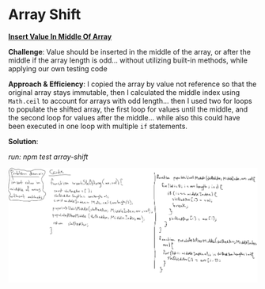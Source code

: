 # Array Shift

[**Insert Value In Middle Of Array**](./array-shift.js)

**Challenge**: Value should be inserted in the middle of the array, or after the middle if the array length is odd... without utilizing built-in methods, while applying our own testing code

**Approach & Efficiency**: I copied the array by value not reference so that the original array stays immutable, then I calculated the middle index using `Math.ceil` to account for arrays with odd length... then I used two for loops to populate the shifted array, the first loop for values until the middle, and the second loop for values after the middle... while also this could have been executed in one loop with multiple `if` statements.

**Solution**:

*run: npm test array-shift*

![arrayShift img](../../assets/array-shift.jpg)